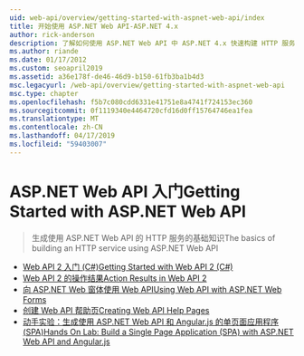 ```yaml
---
uid: web-api/overview/getting-started-with-aspnet-web-api/index
title: 开始使用 ASP.NET Web API-ASP.NET 4.x
author: rick-anderson
description: 了解如何使用 ASP.NET Web API 中 ASP.NET 4.x 快速构建 HTTP 服务的访问范围广泛的客户端。
ms.author: riande
ms.date: 01/17/2012
ms.custom: seoapril2019
ms.assetid: a36e178f-de46-46d9-b150-61fb3ba1b4d3
msc.legacyurl: /web-api/overview/getting-started-with-aspnet-web-api
msc.type: chapter
ms.openlocfilehash: f5b7c080cdd6331e41751e8a4741f724153ec360
ms.sourcegitcommit: 0f1119340e4464720cfd16d0ff15764746ea1fea
ms.translationtype: MT
ms.contentlocale: zh-CN
ms.lasthandoff: 04/17/2019
ms.locfileid: "59403007"
---
```

# <a name="getting-started-with-aspnet-web-api"></a><span data-ttu-id="c58d3-103">ASP.NET Web API 入门</span><span class="sxs-lookup"><span data-stu-id="c58d3-103">Getting Started with ASP.NET Web API</span></span>

> <span data-ttu-id="c58d3-104">生成使用 ASP.NET Web API 的 HTTP 服务的基础知识</span><span class="sxs-lookup"><span data-stu-id="c58d3-104">The basics of building an HTTP service using ASP.NET Web API</span></span>


- [<span data-ttu-id="c58d3-105">Web API 2 入门 (C#)</span><span class="sxs-lookup"><span data-stu-id="c58d3-105">Getting Started with Web API 2 (C#)</span></span>](tutorial-your-first-web-api.md)
- [<span data-ttu-id="c58d3-106">Web API 2 的操作结果</span><span class="sxs-lookup"><span data-stu-id="c58d3-106">Action Results in Web API 2</span></span>](action-results.md)
- [<span data-ttu-id="c58d3-107">向 ASP.NET Web 窗体使用 Web API</span><span class="sxs-lookup"><span data-stu-id="c58d3-107">Using Web API with ASP.NET Web Forms</span></span>](using-web-api-with-aspnet-web-forms.md)
- [<span data-ttu-id="c58d3-108">创建 Web API 帮助页</span><span class="sxs-lookup"><span data-stu-id="c58d3-108">Creating Web API Help Pages</span></span>](creating-api-help-pages.md)
- [<span data-ttu-id="c58d3-109">动手实验：生成使用 ASP.NET Web API 和 Angular.js 的单页面应用程序 (SPA)</span><span class="sxs-lookup"><span data-stu-id="c58d3-109">Hands On Lab: Build a Single Page Application (SPA) with ASP.NET Web API and Angular.js</span></span>](build-a-single-page-application-spa-with-aspnet-web-api-and-angularjs.md)
